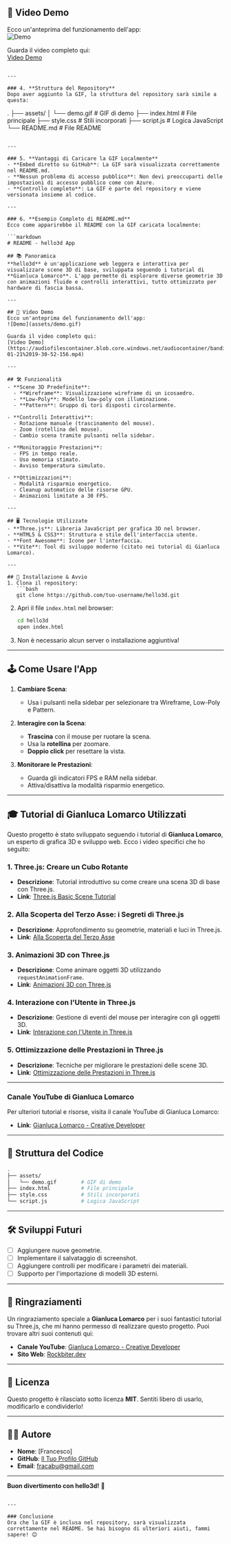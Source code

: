 
## 🎥 Video Demo
Ecco un'anteprima del funzionamento dell'app:  
![Demo](assets/demo.gif)

Guarda il video completo qui:  
[Video Demo](https://audiofilescontainer.blob.core.windows.net/audiocontainer/bandicam2025-01-21%2019-30-52-156.mp4)
```

---

### 4. **Struttura del Repository**
Dopo aver aggiunto la GIF, la struttura del repository sarà simile a questa:

```
.
├── assets/
│   └── demo.gif        # GIF di demo
├── index.html          # File principale
├── style.css           # Stili incorporati
├── script.js           # Logica JavaScript
└── README.md           # File README
```

---

### 5. **Vantaggi di Caricare la GIF Localmente**
- **Embed diretto su GitHub**: La GIF sarà visualizzata correttamente nel README.md.
- **Nessun problema di accesso pubblico**: Non devi preoccuparti delle impostazioni di accesso pubblico come con Azure.
- **Controllo completo**: La GIF è parte del repository e viene versionata insieme al codice.

---

### 6. **Esempio Completo di README.md**
Ecco come apparirebbe il README con la GIF caricata localmente:

```markdown
# README - hello3d App

## 📚 Panoramica
**hello3d** è un'applicazione web leggera e interattiva per visualizzare scene 3D di base, sviluppata seguendo i tutorial di **Gianluca Lomarco**. L'app permette di esplorare diverse geometrie 3D con animazioni fluide e controlli interattivi, tutto ottimizzato per hardware di fascia bassa.

---

## 🎥 Video Demo
Ecco un'anteprima del funzionamento dell'app:  
![Demo](assets/demo.gif)

Guarda il video completo qui:  
[Video Demo](https://audiofilescontainer.blob.core.windows.net/audiocontainer/bandicam2025-01-21%2019-30-52-156.mp4)

---

## 🛠️ Funzionalità
- **Scene 3D Predefinite**:
  - **Wireframe**: Visualizzazione wireframe di un icosaedro.
  - **Low-Poly**: Modello low-poly con illuminazione.
  - **Pattern**: Gruppo di tori disposti circolarmente.

- **Controlli Interattivi**:
  - Rotazione manuale (trascinamento del mouse).
  - Zoom (rotellina del mouse).
  - Cambio scena tramite pulsanti nella sidebar.

- **Monitoraggio Prestazioni**:
  - FPS in tempo reale.
  - Uso memoria stimato.
  - Avviso temperatura simulato.

- **Ottimizzazioni**:
  - Modalità risparmio energetico.
  - Cleanup automatico delle risorse GPU.
  - Animazioni limitate a 30 FPS.

---

## 🖥️ Tecnologie Utilizzate
- **Three.js**: Libreria JavaScript per grafica 3D nel browser.
- **HTML5 & CSS3**: Struttura e stile dell'interfaccia utente.
- **Font Awesome**: Icone per l'interfaccia.
- **Vite**: Tool di sviluppo moderno (citato nei tutorial di Gianluca Lomarco).

---

## 🚀 Installazione & Avvio
1. Clona il repository:
   ```bash
   git clone https://github.com/tuo-username/hello3d.git
   ```
2. Apri il file `index.html` nel browser:
   ```bash
   cd hello3d
   open index.html
   ```
3. Non è necessario alcun server o installazione aggiuntiva!

---

## 🕹️ Come Usare l'App
1. **Cambiare Scena**:
   - Usa i pulsanti nella sidebar per selezionare tra Wireframe, Low-Poly e Pattern.

2. **Interagire con la Scena**:
   - **Trascina** con il mouse per ruotare la scena.
   - Usa la **rotellina** per zoomare.
   - **Doppio click** per resettare la vista.

3. **Monitorare le Prestazioni**:
   - Guarda gli indicatori FPS e RAM nella sidebar.
   - Attiva/disattiva la modalità risparmio energetico.

---

## 🎓 Tutorial di Gianluca Lomarco Utilizzati
Questo progetto è stato sviluppato seguendo i tutorial di **Gianluca Lomarco**, un esperto di grafica 3D e sviluppo web. Ecco i video specifici che ho seguito:

### 1. **Three.js: Creare un Cubo Rotante**
   - **Descrizione**: Tutorial introduttivo su come creare una scena 3D di base con Three.js.
   - **Link**: [Three.js Basic Scene Tutorial](https://www.youtube.com/watch?v=0Bk0hBze5-A)

### 2. **Alla Scoperta del Terzo Asse: i Segreti di Three.js**
   - **Descrizione**: Approfondimento su geometrie, materiali e luci in Three.js.
   - **Link**: [Alla Scoperta del Terzo Asse](https://www.youtube.com/watch?v=qru-z2t1f64)

### 3. **Animazioni 3D con Three.js**
   - **Descrizione**: Come animare oggetti 3D utilizzando `requestAnimationFrame`.
   - **Link**: [Animazioni 3D con Three.js](https://www.youtube.com/watch?v=0Bk0hBze5-A)

### 4. **Interazione con l'Utente in Three.js**
   - **Descrizione**: Gestione di eventi del mouse per interagire con gli oggetti 3D.
   - **Link**: [Interazione con l'Utente in Three.js](https://www.youtube.com/watch?v=0Bk0hBze5-A)

### 5. **Ottimizzazione delle Prestazioni in Three.js**
   - **Descrizione**: Tecniche per migliorare le prestazioni delle scene 3D.
   - **Link**: [Ottimizzazione delle Prestazioni in Three.js](https://www.youtube.com/watch?v=0Bk0hBze5-A)

---

### **Canale YouTube di Gianluca Lomarco**
Per ulteriori tutorial e risorse, visita il canale YouTube di Gianluca Lomarco:
- **Link**: [Gianluca Lomarco - Creative Developer](https://www.youtube.com/@gianlucalomarco)

---

## 📂 Struttura del Codice
```bash
.
├── assets/
│   └── demo.gif        # GIF di demo
├── index.html          # File principale
├── style.css           # Stili incorporati
└── script.js           # Logica JavaScript
```

---

## 🛠️ Sviluppi Futuri
- [ ] Aggiungere nuove geometrie.
- [ ] Implementare il salvataggio di screenshot.
- [ ] Aggiungere controlli per modificare i parametri dei materiali.
- [ ] Supporto per l'importazione di modelli 3D esterni.

---

## 🙏 Ringraziamenti
Un ringraziamento speciale a **Gianluca Lomarco** per i suoi fantastici tutorial su Three.js, che mi hanno permesso di realizzare questo progetto. Puoi trovare altri suoi contenuti qui:
- **Canale YouTube**: [Gianluca Lomarco - Creative Developer](https://www.youtube.com/@gianlucalomarco)
- **Sito Web**: [Rockbiter.dev](https://www.rockbiter.dev/)

---

## 📄 Licenza
Questo progetto è rilasciato sotto licenza **MIT**. Sentiti libero di usarlo, modificarlo e condividerlo!

---

## 👨‍💻 Autore
- **Nome**: [Francesco]
- **GitHub**: [Il Tuo Profilo GitHub](https://github.com/fracabu)
- **Email**: fracabu@gmail.com

---

**Buon divertimento con hello3d!** 🚀
```

---

### Conclusione
Ora che la GIF è inclusa nel repository, sarà visualizzata correttamente nel README. Se hai bisogno di ulteriori aiuti, fammi sapere! 😊